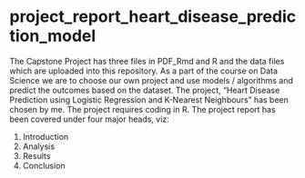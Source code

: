 # project_report_heart_disease_prediction_model
The Capstone Project has three files in PDF_Rmd and R and the data files which are uploaded into this repository.
As a part of the course on Data Science we are to choose our own project and use models / algorithms and predict the outcomes based on the dataset. The project, “Heart Disease Prediction using Logistic Regression and K-Nearest Neighbours” has been chosen by me. The project requires coding in R. The project report has been covered under four major heads, viz:
1.	Introduction
2.	Analysis
3.	Results
4.	Conclusion  
